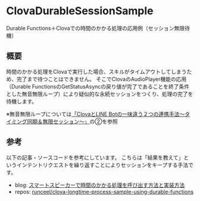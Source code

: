 # ClovaDurableSessionSample
Durable Functions＋Clovaでの時間のかかる処理の応用例（セッション無限待機）

## 概要
時間のかかる処理をClovaで実行した場合、スキルがタイムアウトしてしまうため、完了まで待つことはできません。
そこでClovaのAudioPlayer機能の応用（Durable FunctionsのGetStatusAsyncの戻り値が完了であることを終了条件とした無音無限ループ）により疑似的な永続セッションをつくり、処理の完了を待機します。

※無音無限ループについては[「ClovaとLINE Botの一味違う２つの連携手法～タイミング同期＆無限セッション～」](https://qiita.com/himarin269/items/675c6619bfb32acfd9c3)の②を参照

## 参考
以下の記事・ソースコードを参考にしています。
こちらは「結果を教えて」というインテントリクエストを繰り返すことによりセッションをキープする手法です。

* blog: [スマートスピーカーで時間のかかる処理を呼び出す方法と実装方法](https://blog.okazuki.jp/entry/2018/09/13/171933)
* repos: [runceel/clova-longtime-process-sample-using-durable-functions](https://github.com/runceel/clova-longtime-process-sample-using-durable-functions)
